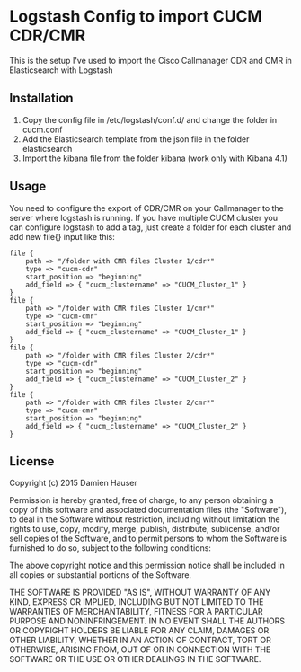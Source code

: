 # Logstash Config to import CUCM CDR/CMR
This is the setup I've used to import the Cisco Callmanager CDR and CMR in Elasticsearch with Logstash
## Installation
1. Copy the config file in /etc/logstash/conf.d/ and change the folder in cucm.conf
2. Add the Elasticsearch template from the json file in the folder elasticsearch
3. Import the kibana file from the folder kibana (work only with Kibana 4.1)

## Usage
You need to configure the export of CDR/CMR on your Callmanager to the server where logstash is running.
If you have multiple CUCM cluster you can configure logstash to add a tag, just create a folder for each cluster and add new file{} input like this:
```
file {
    path => "/folder with CMR files Cluster 1/cdr*"
    type => "cucm-cdr"
    start_position => "beginning"
	add_field => { "cucm_clustername" => "CUCM_Cluster_1" }
}
file {
	path => "/folder with CMR files Cluster 1/cmr*"
	type => "cucm-cmr"
	start_position => "beginning"
	add_field => { "cucm_clustername" => "CUCM_Cluster_1" }
}
file {
    path => "/folder with CMR files Cluster 2/cdr*"
    type => "cucm-cdr"
    start_position => "beginning"
	add_field => { "cucm_clustername" => "CUCM_Cluster_2" }
}
file {
	path => "/folder with CMR files Cluster 2/cmr*"
	type => "cucm-cmr"
	start_position => "beginning"
	add_field => { "cucm_clustername" => "CUCM_Cluster_2" }
}
```		
## License
Copyright (c) 2015 Damien Hauser

Permission is hereby granted, free of charge, to any person obtaining a copy
of this software and associated documentation files (the "Software"), to deal
in the Software without restriction, including without limitation the rights
to use, copy, modify, merge, publish, distribute, sublicense, and/or sell
copies of the Software, and to permit persons to whom the Software is
furnished to do so, subject to the following conditions:

The above copyright notice and this permission notice shall be included in all
copies or substantial portions of the Software.

THE SOFTWARE IS PROVIDED "AS IS", WITHOUT WARRANTY OF ANY KIND, EXPRESS OR
IMPLIED, INCLUDING BUT NOT LIMITED TO THE WARRANTIES OF MERCHANTABILITY,
FITNESS FOR A PARTICULAR PURPOSE AND NONINFRINGEMENT. IN NO EVENT SHALL THE
AUTHORS OR COPYRIGHT HOLDERS BE LIABLE FOR ANY CLAIM, DAMAGES OR OTHER
LIABILITY, WHETHER IN AN ACTION OF CONTRACT, TORT OR OTHERWISE, ARISING FROM,
OUT OF OR IN CONNECTION WITH THE SOFTWARE OR THE USE OR OTHER DEALINGS IN THE
SOFTWARE.
